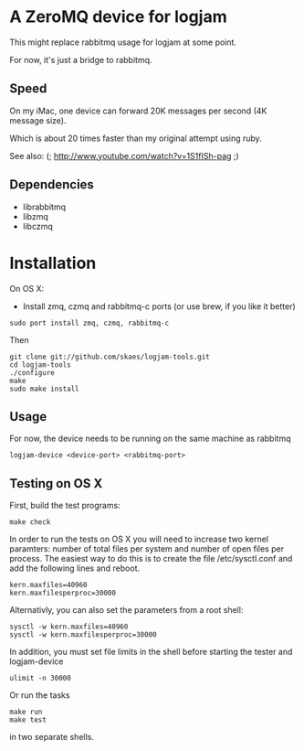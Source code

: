 # A ZeroMQ device for logjam

This might replace rabbitmq usage for logjam at some point.

For now, it's just a bridge to rabbitmq.

## Speed

On my iMac, one device can forward 20K messages per second (4K message size).

Which is about 20 times faster than my original attempt using ruby.

See also: (; http://www.youtube.com/watch?v=1S1fISh-pag ;)


## Dependencies

* librabbitmq
* libzmq
* libczmq

# Installation

On OS X:

* Install zmq, czmq and rabbitmq-c ports (or use brew, if you like it better)

```
sudo port install zmq, czmq, rabbitmq-c
```

Then

```
git clone git://github.com/skaes/logjam-tools.git
cd logjam-tools
./configure
make
sudo make install
```

## Usage

For now, the device needs to be running on the same machine as rabbitmq

```logjam-device <device-port> <rabbitmq-port>```

## Testing on OS X

First, build the test programs:

```
make check
```

In order to run the tests on OS X you will need to increase two kernel paramters: number
of total files per system and number of open files per process. The easiest way to do this
is to create the file /etc/sysctl.conf and add the following lines and reboot.

```
kern.maxfiles=40960
kern.maxfilesperproc=30000
```

Alternativly, you can also set the parameters from a root shell:

```
sysctl -w kern.maxfiles=40960
sysctl -w kern.maxfilesperproc=30000
```

In addition, you must set file limits in the shell before starting the tester and logjam-device

```ulimit -n 30000```

Or run the tasks

```
make run
make test
```

in two separate shells.

